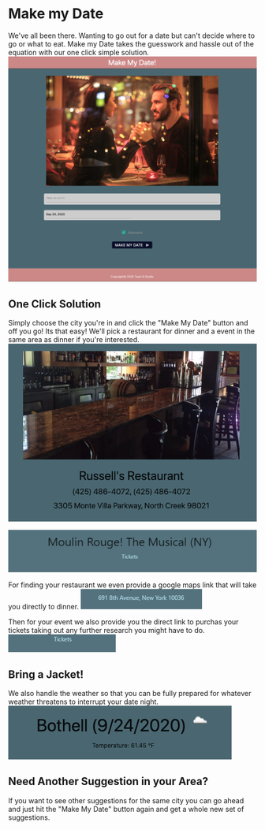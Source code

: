 # Make my Date

We've all been there. Wanting to go out for a date but can't decide where to go or what to eat. Make my Date takes the guesswork and hassle out of the equation with our one click simple solution.
![Landing Page](/assets/images/landingPage.png)

## One Click Solution

Simply choose the city you're in and click the "Make My Date" button and off you go! Its that easy! We'll pick a restaurant for dinner and a event in the same area as dinner if you're interested. 
![Restaurant Suggestion](/assets/images/restaurantOption.png)

![Event Suggestion](/assets/images/eventOption.png)



For finding your restaurant we even provide a google maps link that will take you directly to dinner. 
![Restaurant Directions](/assets/images/restaurantDirections.png)

Then for your event we also provide you the direct link to purchas your tickets taking out any further research you might have to do. 
![Event Tickets](/assets/images/eventTickets.png)

## Bring a Jacket!

We also handle the weather so that you can be fully prepared for whatever weather threatens to interrupt your date night. 
![weather advisory](/assets/images/weatherForDate.png)

## Need Another Suggestion in your Area? 

If you want to see other suggestions for the same city you can go ahead and just hit the "Make My Date" button again and get a whole new set of suggestions. 














